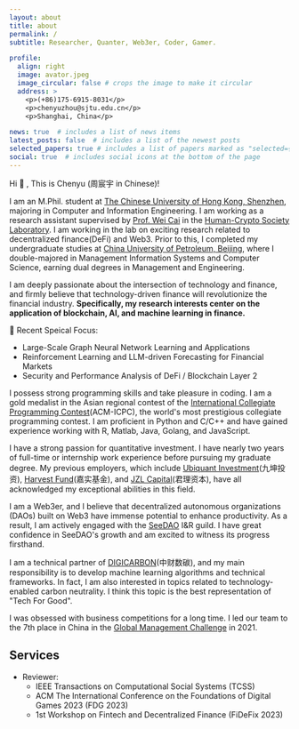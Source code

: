 ```yaml
---
layout: about
title: about
permalink: /
subtitle: Researcher, Quanter, Web3er, Coder, Gamer.

profile:
  align: right
  image: avator.jpeg
  image_circular: false # crops the image to make it circular
  address: >
    <p>(+86)175-6915-8031</p>
    <p>chenyuzhou@sjtu.edu.cn</p>
    <p>Shanghai, China</p>

news: true  # includes a list of news items
latest_posts: false  # includes a list of the newest posts
selected_papers: true # includes a list of papers marked as "selected={true}"
social: true  # includes social icons at the bottom of the page
---
```


Hi :wave: , This is Chenyu (周宸宇 in Chinese)!

I am an M.Phil. student at [The Chinese University of Hong Kong, Shenzhen](https://www.cuhk.edu.cn/), majoring in Computer and Information Engineering. I am working as a research assistant supervised by [Prof. Wei Cai](https://mypage.cuhk.edu.cn/academics/caiwei/index.html) in the [Human-Crypto Society Laboratory](https://hcslab.cuhk.edu.cn/). I am working in the lab on exciting research related to decentralized finance(DeFi) and Web3. Prior to this, I completed my undergraduate studies at [China University of Petroleum, Beijing](https://www.cup.edu.cn/), where I double-majored in Management Information Systems and Computer Science, earning dual degrees in Management and Engineering.

I am deeply passionate about the intersection of technology and finance, and firmly believe that technology-driven finance will revolutionize the financial industry. **Specifically, my research interests center on the application of blockchain, AI, and machine learning in finance.**

🚩 Recent Speical Focus:
- Large-Scale Graph Neural Network Learning and Applications
- Reinforcement Learning and LLM-driven Forecasting for Financial Markets
- Security and Performance Analysis of DeFi / Blockchain Layer 2

I possess strong programming skills and take pleasure in coding. I am a gold medalist in the Asian regional contest of the [International Collegiate Programming Contest](https://icpc.global/)(ACM-ICPC), the world's most prestigious collegiate programming contest. I am proficient in Python and C/C++ and have gained experience working with R, Matlab, Java, Golang, and JavaScript. 

I have a strong passion for quantitative investment. I have nearly two years of full-time or internship work experience before pursuing my graduate degree. My previous employers, which include [Ubiquant Investment](https://www.ubiquant.com/)(九坤投资), [Harvest Fund](https://www.jsfund.cn/)(嘉实基金), and [JZL Capital](https://www.jzlcapital.xyz/)(君理资本), have all acknowledged my exceptional abilities in this field.

I am a Web3er, and I believe that decentralized autonomous organizations (DAOs) built on Web3 have immense potential to enhance productivity. As a result, I am actively engaged with the [SeeDAO](https://seedao.xyz/) I&R guild. I have great confidence in SeeDAO's growth and am excited to witness its progress firsthand.

I am a technical partner of [DIGICARBON](https://www.digicarbon.cn/)(中财数碳), and my main responsibility is to develop machine learning algorithms and technical frameworks. In fact, I am also interested in topics related to technology-enabled carbon neutrality. I think this topic is the best representation of "Tech For Good".

I was obsessed with business competitions for a long time. I led our team to the 7th place in China in the [Global Management Challenge](https://globalmanagementchallenge.com/) in 2021.

## Services
- Reviewer:
  - IEEE Transactions on Computational Social Systems (TCSS)
  - ACM The International Conference on the Foundations of Digital Games 2023 (FDG 2023)
  - 1st Workshop on Fintech and Decentralized Finance (FiDeFix 2023)
